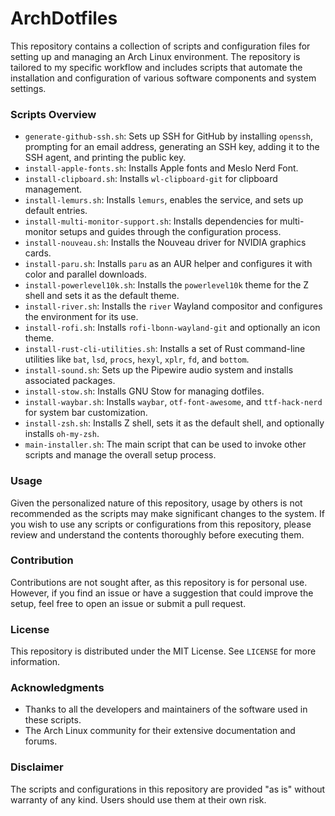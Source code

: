 # ArchDotfiles

This repository contains a collection of scripts and configuration files for setting up and managing an Arch Linux environment. The repository is tailored to my specific workflow and includes scripts that automate the installation and configuration of various software components and system settings.

### Scripts Overview

- `generate-github-ssh.sh`: Sets up SSH for GitHub by installing `openssh`, prompting for an email address, generating an SSH key, adding it to the SSH agent, and printing the public key.
- `install-apple-fonts.sh`: Installs Apple fonts and Meslo Nerd Font.
- `install-clipboard.sh`: Installs `wl-clipboard-git` for clipboard management.
- `install-lemurs.sh`: Installs `lemurs`, enables the service, and sets up default entries.
- `install-multi-monitor-support.sh`: Installs dependencies for multi-monitor setups and guides through the configuration process.
- `install-nouveau.sh`: Installs the Nouveau driver for NVIDIA graphics cards.
- `install-paru.sh`: Installs `paru` as an AUR helper and configures it with color and parallel downloads.
- `install-powerlevel10k.sh`: Installs the `powerlevel10k` theme for the Z shell and sets it as the default theme.
- `install-river.sh`: Installs the `river` Wayland compositor and configures the environment for its use.
- `install-rofi.sh`: Installs `rofi-lbonn-wayland-git` and optionally an icon theme.
- `install-rust-cli-utilities.sh`: Installs a set of Rust command-line utilities like `bat`, `lsd`, `procs`, `hexyl`, `xplr`, `fd`, and `bottom`.
- `install-sound.sh`: Sets up the Pipewire audio system and installs associated packages.
- `install-stow.sh`: Installs GNU Stow for managing dotfiles.
- `install-waybar.sh`: Installs `waybar`, `otf-font-awesome`, and `ttf-hack-nerd` for system bar customization.
- `install-zsh.sh`: Installs Z shell, sets it as the default shell, and optionally installs `oh-my-zsh`.
- `main-installer.sh`: The main script that can be used to invoke other scripts and manage the overall setup process.

### Usage

Given the personalized nature of this repository, usage by others is not recommended as the scripts may make significant changes to the system. If you wish to use any scripts or configurations from this repository, please review and understand the contents thoroughly before executing them.

### Contribution

Contributions are not sought after, as this repository is for personal use. However, if you find an issue or have a suggestion that could improve the setup, feel free to open an issue or submit a pull request.

### License

This repository is distributed under the MIT License. See `LICENSE` for more information.

### Acknowledgments

- Thanks to all the developers and maintainers of the software used in these scripts.
- The Arch Linux community for their extensive documentation and forums.

### Disclaimer

The scripts and configurations in this repository are provided "as is" without warranty of any kind. Users should use them at their own risk.
